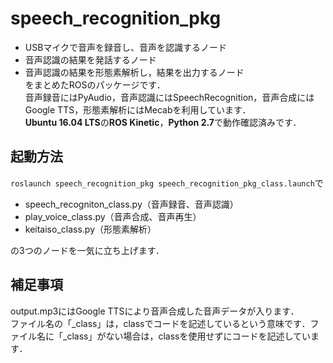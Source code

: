 # speech_recognition_pkg
* USBマイクで音声を録音し、音声を認識するノード<br>
* 音声認識の結果を発話するノード<br>
* 音声認識の結果を形態素解析し，結果を出力するノード<br>
をまとめたROSのパッケージです．<br>
音声録音にはPyAudio，音声認識にはSpeechRecognition，音声合成にはGoogle TTS，形態素解析にはMecabを利用しています．<br>
**Ubuntu 16.04 LTS**の**ROS Kinetic**，**Python 2.7**で動作確認済みです．

## 起動方法
`roslaunch speech_recognition_pkg speech_recognition_pkg_class.launch`で<br>
* speech_recogniton_class.py（音声録音、音声認識）<br>
* play_voice_class.py（音声合成、音声再生）<br>
* keitaiso_class.py（形態素解析）<br>

の3つのノードを一気に立ち上げます．<br>

## 補足事項
output.mp3にはGoogle TTSにより音声合成した音声データが入ります．<br>
ファイル名の「_class」は，classでコードを記述しているという意味です．ファイル名に「_class」がない場合は，classを使用せずにコードを記述しています．
